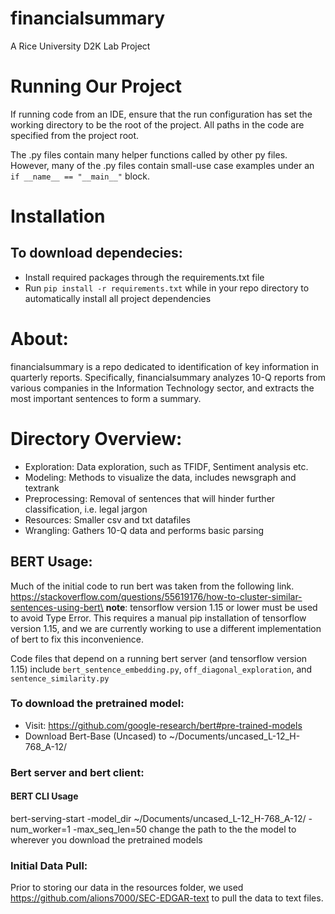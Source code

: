 # financialsummary
A Rice University D2K Lab Project

# Running Our Project
If running code from an IDE, ensure that the run configuration has set the working directory to be the root of the project. 
All paths in the code are specified from the project root. 

The .py files contain many helper functions called by other py files. However, many of the .py
files contain small-use case examples under an `if __name__ == "__main__"` block. 

# Installation
## To download dependecies:
* Install required packages through the requirements.txt file
* Run `pip install -r requirements.txt` while in your repo directory to automatically install all project dependencies

# About:
financialsummary is a repo dedicated to identification of key information in quarterly reports.
Specifically, financialsummary analyzes 10-Q reports from various companies in the Information Technology sector,
and extracts the most important sentences to form a summary.

# Directory Overview:
* Exploration: Data exploration, such as TFIDF, Sentiment analysis etc.
* Modeling: Methods to visualize the data, includes newsgraph and textrank
* Preprocessing: Removal of sentences that will hinder further classification, i.e. legal jargon
* Resources: Smaller csv and txt datafiles
* Wrangling: Gathers 10-Q data and performs basic parsing

## BERT Usage: 
Much of the initial code to run bert was taken from the following link.
https://stackoverflow.com/questions/55619176/how-to-cluster-similar-sentences-using-bert\ 
**note**: tensorflow version 1.15 or lower must be used to avoid Type Error. This requires a manual pip installation of 
tensorflow version 1.15, and we are currently working to use a different implementation of 
bert to fix this inconvenience.

Code files that depend on a running bert server (and tensorflow version 1.15) include `bert_sentence_embedding.py`,
 `off_diagonal_exploration`, and `sentence_similarity.py`


### To download the pretrained model:
* Visit: https://github.com/google-research/bert#pre-trained-models
* Download Bert-Base (Uncased) to ~/Documents/uncased_L-12_H-768_A-12/
 
### Bert server and bert client: 
#### BERT CLI Usage
bert-serving-start -model_dir ~/Documents/uncased_L-12_H-768_A-12/ -num_worker=1 -max_seq_len=50
change the path to the the model to wherever you download the pretrained models 

### Initial Data Pull:
Prior to storing our data in the resources folder, we used https://github.com/alions7000/SEC-EDGAR-text to pull the data to text files.


